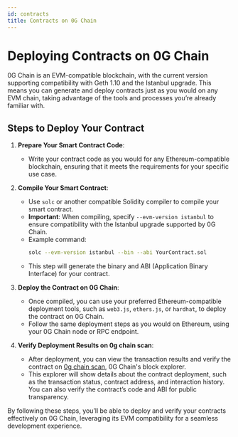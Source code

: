 ```yaml
---
id: contracts
title: Contracts on 0G Chain
---
```

# Deploying Contracts on 0G Chain

0G Chain is an EVM-compatible blockchain, with the current version supporting compatibility with Geth 1.10 and the Istanbul upgrade. This means you can generate and deploy contracts just as you would on any EVM chain, taking advantage of the tools and processes you’re already familiar with.

## Steps to Deploy Your Contract

1. **Prepare Your Smart Contract Code**:
   - Write your contract code as you would for any Ethereum-compatible blockchain, ensuring that it meets the requirements for your specific use case.

2. **Compile Your Smart Contract**:
   - Use `solc` or another compatible Solidity compiler to compile your smart contract. 
   - **Important**: When compiling, specify `--evm-version istanbul` to ensure compatibility with the Istanbul upgrade supported by 0G Chain.
   - Example command:
     ```bash
     solc --evm-version istanbul --bin --abi YourContract.sol
     ```
   - This step will generate the binary and ABI (Application Binary Interface) for your contract.

3. **Deploy the Contract on 0G Chain**:
   - Once compiled, you can use your preferred Ethereum-compatible deployment tools, such as `web3.js`, `ethers.js`, or `hardhat`, to deploy the contract on 0G Chain.
   - Follow the same deployment steps as you would on Ethereum, using your 0G Chain node or RPC endpoint.

4. **Verify Deployment Results on 0g chain scan**:
   - After deployment, you can view the transaction results and verify the contract on [0g chain scan](https://chainscan-newton.0g.ai/), 0G Chain's block explorer.
   - This explorer will show details about the contract deployment, such as the transaction status, contract address, and interaction history. You can also verify the contract’s code and ABI for public transparency.

By following these steps, you’ll be able to deploy and verify your contracts effectively on 0G Chain, leveraging its EVM compatibility for a seamless development experience.
